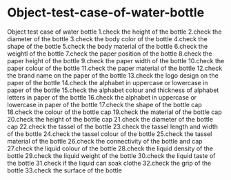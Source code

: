 # Object-test-case-of-water-bottle
Object test case of water bottle
1.check the height of the bottle
2.check the diameter of the bottle
3.check the body color of the bottle
4.check the shape of the bottle
5.check the body material of the bottle
6.check the weightl of the bottle
7.check the paper position  of the bottle
8.check the paper height of the bottle 
9.check the paper width of the bottle 
10.check the paper colour of the bottle 
11.check the paper material of the bottle 
12.check the brand name on the paper of the bottle
13.check the logo design on the paper of the bottle
14.check the alphabet in uppercase or lowercase in paper of the bottle 
15.check the alphabet colour and thickness of alphabet letters in paper of the bottle 
16.check the alphabet in uppercase or lowercase in paper of the bottle 
17.check the shape of the bottle cap
18.check the colour of the bottle cap
19.check the material of the bottle cap
20.check the height of the bottle cap
21.check the diameter of the bottle cap
22.check the tassel of the bottle
23.check the tassel length and width of the bottle
24.check the tassel colour of the bottle
25.check the tassel material of the bottle
26.check the connectivity  of the bottle and cap
27.check the liquid colour of the bottle 
28.check the liquid density  of the bottle 
29.check the liquid weight of the bottle
30.check the liquid taste of the bottle
31.check if the liquid can soak clothe
32.check the grip of the bottle
33.check the surface of the bottle
